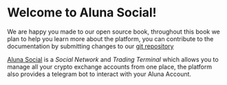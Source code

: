 # Welcome to Aluna Social!

We are happy you made to our open source book, throughout this book
we plan to help you learn more about the platform, you can contribute to
the documentation by submitting changes to our [git repository](https://github.com/alunacrypto/aluna-social-support)

[Aluna Social](https://aluna.social) is a _Social Network_ and _Trading Terminal_
which allows you to manage all your crypto exchange accounts from one place,
the platform also provides a telegram bot to interact with your Aluna Account.
